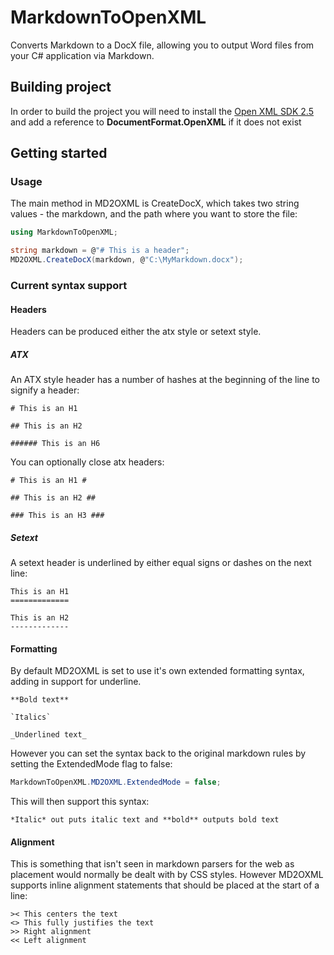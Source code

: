 # MarkdownToOpenXML

Converts Markdown to a DocX file, allowing you to output Word files from your C# application via Markdown.

## Building project

In order to build the project you will need to install the [Open XML SDK 2.5](http://www.microsoft.com/en-ca/download/details.aspx?id=30425)
and add a reference to **DocumentFormat.OpenXML** if it does not exist

## Getting started ##

### Usage ###

The main method in MD2OXML is CreateDocX, which takes two string values - the markdown, and the path where you want to store the file:

```c#
using MarkdownToOpenXML;

string markdown = @"# This is a header";
MD2OXML.CreateDocX(markdown, @"C:\MyMarkdown.docx");
```

### Current syntax support ###

#### Headers ####

Headers can be produced either the atx style or setext style.

##### ATX #####

An ATX style header has a number of hashes at the beginning of the line to signify a header:

```
# This is an H1

## This is an H2

###### This is an H6
```

You can optionally close atx headers:

```
# This is an H1 #

## This is an H2 ##

### This is an H3 ###
```

##### Setext #####

A setext header is underlined by either equal signs or dashes on the next line:

```
This is an H1
=============

This is an H2
-------------
```

#### Formatting ####

By default MD2OXML is set to use it's own extended formatting syntax, adding in support for underline.

```
**Bold text**

`Italics`

_Underlined text_
```

However you can set the syntax back to the original markdown rules by setting the ExtendedMode flag to false:

```c#
MarkdownToOpenXML.MD2OXML.ExtendedMode = false;
```

This will then support this syntax:

```
*Italic* out puts italic text and **bold** outputs bold text
```

#### Alignment ####

This is something that isn't seen in markdown parsers for the web as placement would normally be dealt with by CSS styles. However MD2OXML supports inline alignment statements that should be placed at the start of a line:

```
>< This centers the text
<> This fully justifies the text
>> Right alignment
<< Left alignment
```